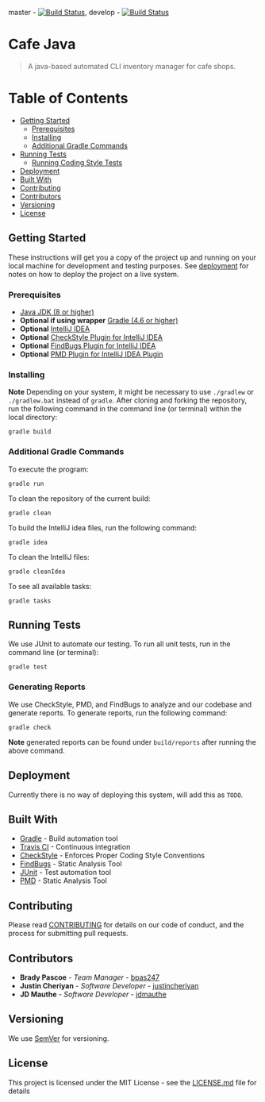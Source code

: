 master - [![Build Status](https://travis-ci.org/bpas247/CafeJava.svg?branch=master)](https://travis-ci.org/bpas247/CafeJava),
develop - [![Build Status](https://travis-ci.org/bpas247/CafeJava.svg?branch=develop)](https://travis-ci.org/bpas247/CafeJava)

# Cafe Java

> A java-based automated CLI inventory manager for cafe shops.

# Table of Contents

-   [Getting Started](#getting-started)
    -   [Prerequisites](#prerequisites)
    -   [Installing](#installing)
    -   [Additional Gradle Commands](#additional-gradle-commands)
-   [Running Tests](#running-tests)
    -   [Running Coding Style Tests](#running-coding-style-tests)
-   [Deployment](#deployment)
-   [Built With](#built-with)
-   [Contributing](#contributing)
-   [Contributors](#contributors)
-   [Versioning](#versioning)
-   [License](#license)

## Getting Started

These instructions will get you a copy of the project up and running on your local machine for development and testing purposes. See [deployment](#deployment) for notes on how to deploy the project on a live system.

### Prerequisites

-   [Java JDK (8 or higher)](http://www.oracle.com/technetwork/java/javase/downloads/jdk8-downloads-2133151.html)
-   **Optional if using wrapper** [Gradle (4.6 or higher)](https://gradle.org/install/)
-   **Optional** [IntelliJ IDEA](https://www.jetbrains.com/idea/)
-   **Optional** [CheckStyle Plugin for IntelliJ IDEA](https://plugins.jetbrains.com/plugin/1065-checkstyle-idea)
-   **Optional** [FindBugs Plugin for IntelliJ IDEA](https://plugins.jetbrains.com/plugin/3847-findbugs-idea)
-   **Optional** [PMD Plugin for IntelliJ IDEA Plugin](https://pmd.github.io/latest/pmd_userdocs_tools.html#idea)

### Installing

**Note** Depending on your system, it might be necessary to use `./gradlew` or `./gradlew.bat` instead of `gradle`.
After cloning and forking the repository, run the following command in the command line (or terminal) within the local directory:

    gradle build

### Additional Gradle Commands

To execute the program:

    gradle run

To clean the repository of the current build:

    gradle clean

To build the IntelliJ idea files, run the following command:

    gradle idea

To clean the IntelliJ files:

    gradle cleanIdea

To see all available tasks:

    gradle tasks

## Running Tests

We use JUnit to automate our testing. To run all unit tests, run in the command line (or terminal):

    gradle test

### Generating Reports

We use CheckStyle, PMD, and FindBugs to analyze and our codebase and generate reports. To generate reports, run the following command:

    gradle check

**Note** generated reports can be found under `build/reports` after running the above command.

## Deployment

Currently there is no way of deploying this system, will add this as `TODO`.

## Built With

-   [Gradle](https://gradle.org/) - Build automation tool
-   [Travis CI](https://travis-ci.org/) - Continuous integration
-   [CheckStyle](http://checkstyle.sourceforge.net/) - Enforces Proper Coding Style Conventions
-   [FindBugs](http://findbugs.sourceforge.net/) - Static Analysis Tool
-   [JUnit](https://junit.org/junit4/) - Test automation tool
-   [PMD](https://pmd.github.io/) - Static Analysis Tool

## Contributing

Please read [CONTRIBUTING](CONTRIBUTING.md) for details on our code of conduct, and the process for submitting pull requests.

## Contributors

-   **Brady Pascoe** - _Team Manager_ - [bpas247](https://github.com/bpas247)
-   **Justin Cheriyan** - _Software Developer_ - [justincheriyan](https://github.com/justincheriyan)
-   **JD Mauthe** - _Software Developer_ - [jdmauthe](https://github.com/jdmauthe)

## Versioning

We use [SemVer](http://semver.org/) for versioning.

## License

This project is licensed under the MIT License - see the [LICENSE.md](LICENSE.md) file for details
